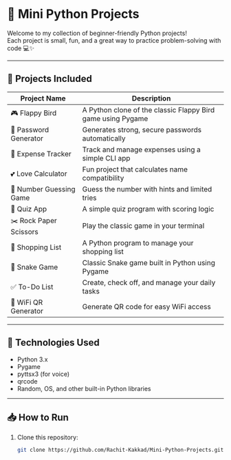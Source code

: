 # 🐍 Mini Python Projects

Welcome to my collection of beginner-friendly Python projects!  
Each project is small, fun, and a great way to practice problem-solving with code 💻✨

---

## 📂 Projects Included

| Project Name            | Description                                      |
|------------------------|--------------------------------------------------|
| 🎮 Flappy Bird          | A Python clone of the classic Flappy Bird game using Pygame |
| 🔐 Password Generator   | Generates strong, secure passwords automatically |
| 💸 Expense Tracker      | Track and manage expenses using a simple CLI app |
| 💕 Love Calculator      | Fun project that calculates name compatibility |
| 🎲 Number Guessing Game | Guess the number with hints and limited tries |
| 🧠 Quiz App             | A simple quiz program with scoring logic |
| ✂️ Rock Paper Scissors  | Play the classic game in your terminal |
| 🛒 Shopping List        | A Python program to manage your shopping list |
| 🐍 Snake Game           | Classic Snake game built in Python using Pygame |
| ✅ To-Do List           | Create, check off, and manage your daily tasks |
| 📶 WiFi QR Generator    | Generate QR code for easy WiFi access |

---

## 🔧 Technologies Used

- Python 3.x
- Pygame
- pyttsx3 (for voice)
- qrcode
- Random, OS, and other built-in Python libraries

---

## 📥 How to Run

1. Clone this repository:
   ```bash
   git clone https://github.com/Rachit-Kakkad/Mini-Python-Projects.git
